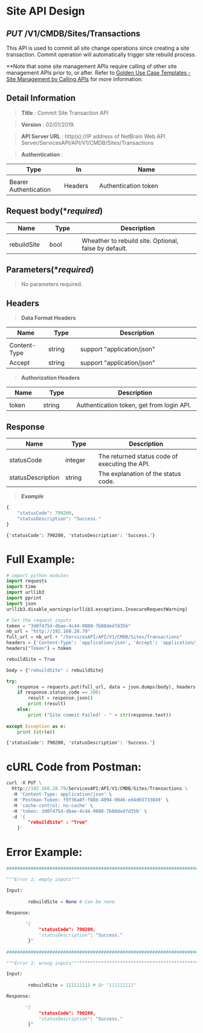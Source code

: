 
# Site API Design

## ***PUT*** /V1/CMDB/Sites/Transactions
This API is used to commit all site change operations since creating a site transaction. Commit operation will automatically trigger site rebuild process.

**Note that some site management APIs require calling of other site management APIs prior to, or after.
Refer to [Golden Use Case Templates - Site Management by Calling APIs](https://github.com/NetBrainAPI/NetBrain-REST-API-R12/blob/main/Golden%20Use%20Case%20Templates/Sites%20Management%20by%20Calling%20APIs.md) for more information.

## Detail Information

> **Title** : Commit Site Transaction API<br>

> **Version** : 02/01/2019.

> **API Server URL** : http(s)://IP address of NetBrain Web API Server/ServicesAPI/API/V1/CMDB/Sites/Transactions

> **Authentication** : 

|**Type**|**In**|**Name**|
|------|------|------|
|<img width=100/>|<img width=100/>|<img width=500/>|
|Bearer Authentication| Headers | Authentication token | 

## Request body(****required***)

|**Name**|**Type**|**Description**|
|------|------|------|
|<img width=100/>|<img width=100/>|<img width=500/>|
|rebuildSite | bool  | Wheather to rebuild site. Optional, false by default.  |

## Parameters(****required***)

>No parameters required.

## Headers

> **Data Format Headers**

|**Name**|**Type**|**Description**|
|------|------|------|
|<img width=100/>|<img width=100/>|<img width=500/>|
| Content-Type | string  | support "application/json" |
| Accept | string  | support "application/json" |

> **Authorization Headers**

|**Name**|**Type**|**Description**|
|------|------|------|
|<img width=100/>|<img width=100/>|<img width=500/>|
| token | string  | Authentication token, get from login API. |

## Response

|**Name**|**Type**|**Description**|
|------|------|------|
|<img width=100/>|<img width=100/>|<img width=500/>|
|statusCode| integer | The returned status code of executing the API.  |
|statusDescription| string | The explanation of the status code.  |

> ***Example***



```python
{
    "statusCode": 790200,
    "statusDescription": "Success."
}
```




    {'statusCode': 790200, 'statusDescription': 'Success.'}



# Full Example:


```python
# import python modules 
import requests
import time
import urllib3
import pprint
import json
urllib3.disable_warnings(urllib3.exceptions.InsecureRequestWarning)

# Set the request inputs
token = "3d0f475d-dbae-4c44-9080-7b08ded7d35b"
nb_url = "http://192.168.28.79"
full_url = nb_url + "/ServicesAPI/API/V1/CMDB/Sites/Transactions"
headers = {'Content-Type': 'application/json', 'Accept': 'application/json'}
headers["Token"] = token

rebuildSite = True

body = {"rebuildSite" : rebuildSite}

try:
    response = requests.put(full_url, data = json.dumps(body), headers = headers, verify = False)
    if response.status_code == 200:
        result = response.json()
        print (result)
    else:
        print ("Site commit Failed! - " + str(response.text))
    
except Exception as e:
    print (str(e)) 
```

    {'statusCode': 790200, 'statusDescription': 'Success.'}
    

# cURL Code from Postman: 


```python
curl -X PUT \
  http://192.168.28.79/ServicesAPI/API/V1/CMDB/Sites/Transactions \
  -H 'Content-Type: application/json' \
  -H 'Postman-Token: f9f36a8f-f88b-4094-9046-ed4d03733849' \
  -H 'cache-control: no-cache' \
  -H 'token: 3d0f475d-dbae-4c44-9080-7b08ded7d35b' \
  -d '{
        "rebuildSite" : "True"
    }'
```

# Error Example:


```python
###################################################################################################################    

"""Error 1: empty inputs"""

Input:
        
        rebuildSite = None # Can be none.

Response:
    
       "{
            "statusCode": 790200,
            "statusDescription": "Success."
        }"
        
###################################################################################################################    

"""Error 1: wrong inputs"""""""""""""""""""""""""""""""""""""""""""""""""""""""""""""""""""""""""""""""""""""""""

Input:
        
        rebuildSite = 111111111 # Or "111111111" 

Response:
    
       "{
            "statusCode": 790200,
            "statusDescription": "Success."
        }"
```
